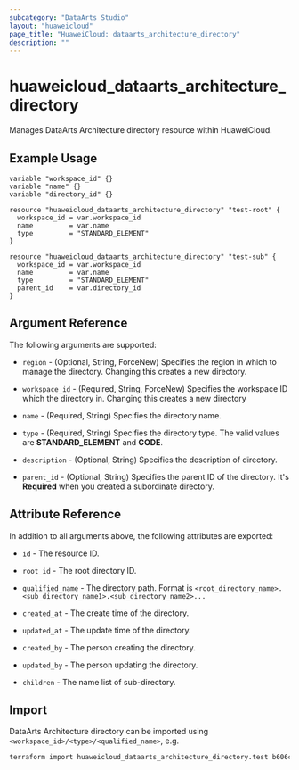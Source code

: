 ```yaml
---
subcategory: "DataArts Studio"
layout: "huaweicloud"
page_title: "HuaweiCloud: dataarts_architecture_directory"
description: ""
---
```


# huaweicloud_dataarts_architecture_directory

Manages DataArts Architecture directory resource within HuaweiCloud.

## Example Usage

```hcl
variable "workspace_id" {}
variable "name" {}
variable "directory_id" {}

resource "huaweicloud_dataarts_architecture_directory" "test-root" {
  workspace_id = var.workspace_id
  name         = var.name
  type         = "STANDARD_ELEMENT"
}

resource "huaweicloud_dataarts_architecture_directory" "test-sub" {
  workspace_id = var.workspace_id
  name         = var.name
  type         = "STANDARD_ELEMENT"
  parent_id    = var.directory_id
}
```

## Argument Reference

The following arguments are supported:

* `region` - (Optional, String, ForceNew) Specifies the region in which to manage the directory.
  Changing this creates a new directory.

* `workspace_id` - (Required, String, ForceNew) Specifies the workspace ID which the directory in.
  Changing this creates a new directory

* `name` - (Required, String) Specifies the directory name.

* `type` - (Required, String) Specifies the directory type. The valid values are **STANDARD_ELEMENT** and **CODE**.

* `description` - (Optional, String) Specifies the description of directory.

* `parent_id` - (Optional, String) Specifies the parent ID of the directory.
  It's **Required** when you created a subordinate directory.

## Attribute Reference

In addition to all arguments above, the following attributes are exported:

* `id` - The resource ID.

* `root_id` - The root directory ID.

* `qualified_name` - The directory path. Format is `<root_directory_name>.<sub_directory_name1>.<sub_directory_name2>...`

* `created_at` - The create time of the directory.

* `updated_at` - The update time of the directory.

* `created_by` - The person creating the directory.

* `updated_by` - The person updating the directory.

* `children` - The name list of sub-directory.

## Import

DataArts Architecture directory can be imported using `<workspace_id>/<type>/<qualified_name>`, e.g.

```sh
terraform import huaweicloud_dataarts_architecture_directory.test b606cd4a47b645108a122857204b360f/STANDARD_ELEMENT/root
```
